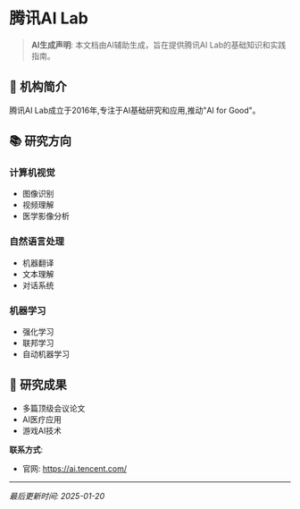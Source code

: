 # 腾讯AI Lab

> **AI生成声明**: 本文档由AI辅助生成，旨在提供腾讯AI Lab的基础知识和实践指南。

## 🎯 机构简介

腾讯AI Lab成立于2016年,专注于AI基础研究和应用,推动"AI for Good"。

## 📚 研究方向

### 计算机视觉

- 图像识别
- 视频理解
- 医学影像分析

### 自然语言处理

- 机器翻译
- 文本理解
- 对话系统

### 机器学习

- 强化学习
- 联邦学习
- 自动机器学习

## 🔬 研究成果

- 多篇顶级会议论文
- AI医疗应用
- 游戏AI技术

**联系方式**:
- 官网: https://ai.tencent.com/

---

*最后更新时间: 2025-01-20*

